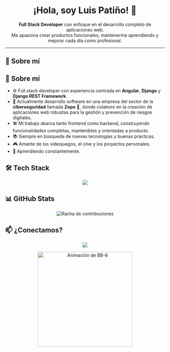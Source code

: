 <h1 align="center">¡Hola, soy Luis Patiño! 👋</h1>

<p align="center">
  <strong>Full Stack Developer</strong> con enfoque en el desarrollo completo de aplicaciones web. <br>
  Me apasiona crear productos funcionales, mantenerme aprendiendo y mejorar cada día como profesional.
</p>

---

## 🧠 Sobre mí

## 🧠 Sobre mí

- ⚙️ Full stack developer con experiencia centrada en **Angular**, **Django** y **Django REST Framework**.
- 💼 Actualmente desarrollo software en una empresa del sector de la **ciberseguridad** llamada **Zepo** 🔐, donde colaboro en la creación de aplicaciones web robustas para la gestión y prevención de riesgos digitales.
- 🛠️ Mi trabajo abarca tanto frontend como backend, construyendo funcionalidades completas, mantenibles y orientadas a producto.
- 📚 Siempre en búsqueda de nuevas tecnologías y buenas prácticas.
- 🎮 Amante de los videojuegos, el cine y los proyectos personales.
- 🚀 Aprendiendo constantemente.


## 🛠️ Tech Stack

<p align="center">
  <img src="https://skillicons.dev/icons?i=angular,django,ts,js,python,html,css,aws,tailwind,vue,java,mysql,postgres,mongodb,docker,linux,git,github,vscode" />
</p>

## 📊 GitHub Stats

<p align="center">
  <img src="https://github-readme-streak-stats.herokuapp.com/?user=LuisPati11&theme=tokyonight&hide_border=true" alt="Racha de contribuciones" />
</p>

## 📫 ¿Conectamos?

<p align="center">
  <a href="https://www.linkedin.com/in/luis-pati" target="_blank">
    <img src="https://img.shields.io/badge/LinkedIn-Luis%20Patiño-blue?style=for-the-badge&logo=linkedin&logoColor=white" />
  </a>
</p>

<p align="center">
  <img src="https://giphy.com/gifs/loop-kbUq8z1MEYQ7u" width="300" alt="Animación de BB-8" />
</p>

